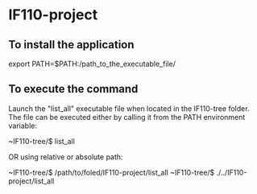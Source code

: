 # IF110-project

## To install the application

export PATH=$PATH:/path_to_the_executable_file/

## To execute the command
Launch the "list_all" executable file when located in the IF110-tree folder.
The file can be executed either by calling it from the PATH environment variable:

~IF110-tree/$ list_all


OR using relative or absolute path:

~IF110-tree/$ /path/to/foled/IF110-project/list_all
~IF110-tree/$ ./../IF110-project/list_all

